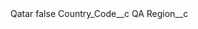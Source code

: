 <?xml version="1.0" encoding="UTF-8"?>
<CustomMetadata xmlns="http://soap.sforce.com/2006/04/metadata" xmlns:xsi="http://www.w3.org/2001/XMLSchema-instance" xmlns:xsd="http://www.w3.org/2001/XMLSchema">
    <label>Qatar</label>
    <protected>false</protected>
    <values>
        <field>Country_Code__c</field>
        <value xsi:type="xsd:string">QA</value>
    </values>
    <values>
        <field>Region__c</field>
        <value xsi:nil="true"/>
    </values>
</CustomMetadata>
